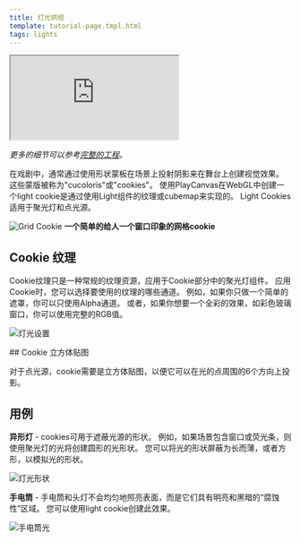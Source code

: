 ```yaml
---
title: 灯光烘焙
template: tutorial-page.tmpl.html
tags: lights
---
```


<iframe src="https://playcanv.as/p/AGtssoOU/"></iframe>

*更多的细节可以参考[完整的工程][1]。*

在戏剧中，通常通过使用形状蒙板在场景上投射阴影来在舞台上创建视觉效果。 这些蒙版被称为"cucoloris"或"cookies"。 使用PlayCanvas在WebGL中创建一个light cookie是通过使用Light组件的纹理或cubemap来实现的。 Light Cookies适用于聚光灯和点光源。

![Grid Cookie][2]
**一个简单的给人一个窗口印象的网格cookie**

## Cookie 纹理

Cookie纹理只是一种常规的纹理资源，应用于Cookie部分中的聚光灯组件。 应用Cookie时，您可以选择要使用的纹理的哪些通道。 例如，如果你只做一个简单的遮罩，你可以只使用Alpha通道。 或者，如果你想要一个全彩的效果，如彩色玻璃窗口，你可以使用完整的RGB值。

![灯光设置][3]

## Cookie 立方体贴图

对于点光源，cookie需要是立方体贴图，以便它可以在光的点周围的6个方向上投影。

## 用例

**异形灯** - cookies可用于遮蔽光源的形状。 例如，如果场景包含窗口或荧光条，则使用聚光灯的光将创建圆形的光形状。 您可以将光的形状屏蔽为长而薄，或者方形，以模拟光的形状。

![灯光形状][5]

**手电筒** - 手电筒和头灯不会均匀地照亮表面，而是它们具有明亮和黑暗的“腐蚀性”区域。 您可以使用light cookie创建此效果。

![手电筒光][4]

[1]: https://playcanvas.com/project/409793/overview/example-light-cookies
[2]: /images/tutorials/intermediate/light-cookies/window-cookie.jpg
[3]: /images/tutorials/intermediate/light-cookies/cookie-setting.jpg
[4]: /images/tutorials/intermediate/light-cookies/torch-cookie.jpg
[5]: /images/tutorials/intermediate/light-cookies/square-cookie.jpg

